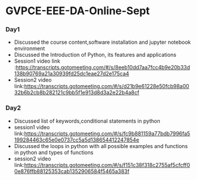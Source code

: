 # GVPCE-EEE-DA-Online-Sept
### Day1
- Discussed the course content,software installation and jupyter notebook environment 
- Discussed the Introduction of Python, its features and applications 
- Session1 video link :https://transcripts.gotomeeting.com/#/s/8eeb10dd7aa7fcc4b9e20b33d138b90769a21a30939fd25dc1eae27d2e175ca4
- Session2 video link:https://transcripts.gotomeeting.com/#/s/d21b9e61228e50fcb98a0032b6b2cb8b282121c9bb5f1e913d8d3a2e22b4a8cf
### Day2
- Discussed list of keywords,conditional statements in python
- session1 video link:https://transcripts.gotomeeting.com/#/s/fc9b881159a77bdb7996fa5199284463c65e0e0737cc5a5d138654412247854e
- Discussed the loops in python with all possible examples and functions in python and types of functions
- session2 video link:https://transcripts.gotomeeting.com/#/s/f151c38f318c2755af5cfcff00e876ffb88125353cab1352906584f5465a383f
